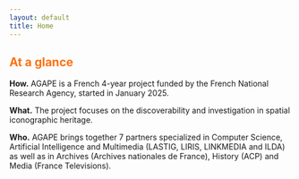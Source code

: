```yaml
---
layout: default
title: Home
---
```


<h2> <span style="color: #fe7211;">At a glance</span> </h2>

**How.** AGAPE is a French 4-year project funded by the French National Research Agency, started in January 2025. 

**What.** The project focuses on the discoverability and investigation in spatial iconographic heritage.

**Who.** AGAPE brings together 7 partners specialized in Computer Science, Artificial Intelligence and Multimedia (LASTIG, LIRIS, LINKMEDIA and ILDA) as well as in Archives (Archives nationales de France), History (ACP) and Media (France Televisions).

